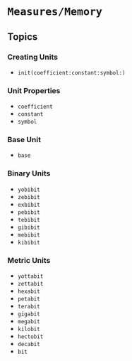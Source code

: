 # ``Measures/Memory``

## Topics

### Creating Units

- ``init(coefficient:constant:symbol:)``

### Unit Properties

- ``coefficient``
- ``constant``
- ``symbol``

### Base Unit

- ``base``

### Binary Units

- ``yobibit``
- ``zebibit``
- ``exbibit``
- ``pebibit``
- ``tebibit``
- ``gibibit``
- ``mebibit``
- ``kibibit``

### Metric Units

- ``yottabit``
- ``zettabit``
- ``hexabit``
- ``petabit``
- ``terabit``
- ``gigabit``
- ``megabit``
- ``kilobit``
- ``hectobit``
- ``decabit``
- ``bit``
